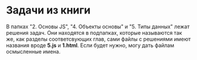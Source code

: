# Задачи из книги
В папках "2. Основы JS", "4. Объекты основы" и "5. Типы данных" лежат решения задач. Они находятся 
в подпапках, которые называются так же, как разделы соответсвующих глав, сами файлы с решениями имеют
названия вроде **5.js** и **1.html**. Если будет нужно, могу дать файлам осмысленные имена.
